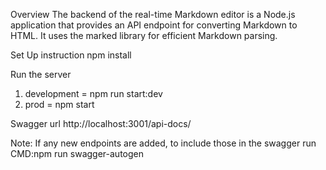Overview
The backend of the real-time Markdown editor is a Node.js application that provides an API endpoint for converting Markdown to HTML. It uses the marked library for efficient Markdown parsing.

Set Up instruction
npm install

Run the server
1. development = npm run start:dev
2. prod = npm start

Swagger url 
http://localhost:3001/api-docs/

Note:
If any new endpoints are added, to include those in the swagger run CMD:npm run swagger-autogen